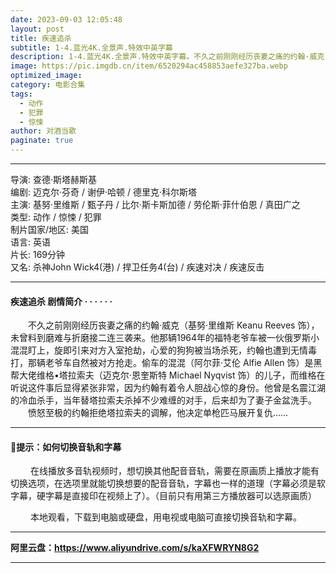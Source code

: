 ```yaml
---
date: 2023-09-03 12:05:48
layout: post
title: 疾速追杀
subtitle: 1-4.蓝光4K.全景声.特效中英字幕
description: 1-4.蓝光4K.全景声.特效中英字幕。不久之前刚刚经历丧妻之痛的约翰·威克，未曾料到磨难与折磨接二连三袭来。他那辆1964年的福特老爷车被一伙俄罗斯小混混盯上，旋即引来对方入室抢劫，心爱的狗狗被当场杀死，约翰也遭到无情毒打，那辆老爷车自然被对方抢走......
image: https://pic.imgdb.cn/item/6520294ac458853aefe327ba.webp
optimized_image: 
category: 电影合集
tags:
  - 动作
  - 犯罪
  - 惊悚
author: 对酒当歌
paginate: true
---
```


---

导演: 查德·斯塔赫斯基  
编剧: 迈克尔·芬奇 / 谢伊·哈顿 / 德里克·科尔斯塔  
主演: 基努·里维斯 / 甄子丹 / 比尔·斯卡斯加德 / 劳伦斯·菲什伯恩 / 真田广之  
类型: 动作 / 惊悚 / 犯罪  
制片国家/地区: 美国  
语言: 英语  
片长: 169分钟  
又名: 杀神John Wick4(港) / 捍卫任务4(台) / 疾速对决 / 疾速反击  

---

#### 疾速追杀 剧情简介 · · · · · ·

　　不久之前刚刚经历丧妻之痛的约翰·威克（基努·里维斯 Keanu Reeves 饰），未曾料到磨难与折磨接二连三袭来。他那辆1964年的福特老爷车被一伙俄罗斯小混混盯上，旋即引来对方入室抢劫，心爱的狗狗被当场杀死，约翰也遭到无情毒打，那辆老爷车自然被对方抢走。偷车的混混（阿尔菲·艾伦 Alfie Allen 饰）是黑帮大佬维格•塔拉索夫（迈克尔·恩奎斯特 Michael Nyqvist 饰）的儿子，而维格在听说这件事后显得紧张非常，因为约翰有着令人胆战心惊的身份。他曾是名震江湖的冷血杀手，当年替塔拉索夫杀掉不少难缠的对手，后来却为了妻子金盆洗手。
　　愤怒至极的约翰拒绝塔拉索夫的调解，他决定单枪匹马展开复仇……

---

#### 🔔提示：如何切换音轨和字幕

　　 在线播放多音轨视频时，想切换其他配音音轨，需要在原画质上播放才能有切换选项，在选项里就能切换想要的配音音轨，字幕也一样的道理（字幕必须是软字幕，硬字幕是直接印在视频上了）。（目前只有用第三方播放器可以选原画质）

　　 本地观看，下载到电脑或硬盘，用电视或电脑可直接切换音轨和字幕。

---

**阿里云盘：<https://www.aliyundrive.com/s/kaXFWRYN8G2>**

---
